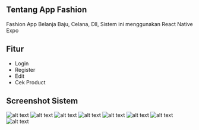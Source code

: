 ## Tentang App Fashion

Fashion App Belanja Baju, Celana, Dll, Sistem ini menggunakan React Native Expo

## Fitur

- Login
- Register
- Edit
- Cek Product

## Screenshot Sistem
![alt text](https://github.com/Ahmadfauzi1111/FashionApp/blob/main/assets/1%20(1).jpeg?raw=true)
![alt text](https://github.com/Ahmadfauzi1111/FashionApp/blob/main/assets/1%20(2).jpeg?raw=true)
![alt text](https://github.com/Ahmadfauzi1111/FashionApp/blob/main/assets/1%20(3).jpeg?raw=true)
![alt text](https://github.com/Ahmadfauzi1111/FashionApp/blob/main/assets/1%20(4).jpeg?raw=true)
![alt text](https://github.com/Ahmadfauzi1111/FashionApp/blob/main/assets/1%20(5).jpeg?raw=true)
![alt text](https://github.com/Ahmadfauzi1111/FashionApp/blob/main/assets/1%20(6).jpeg?raw=true)
![alt text](https://github.com/Ahmadfauzi1111/FashionApp/blob/main/assets/1%20(7).jpeg?raw=true)
![alt text](https://github.com/Ahmadfauzi1111/FashionApp/blob/main/assets/1%20(8).jpeg?raw=true)


